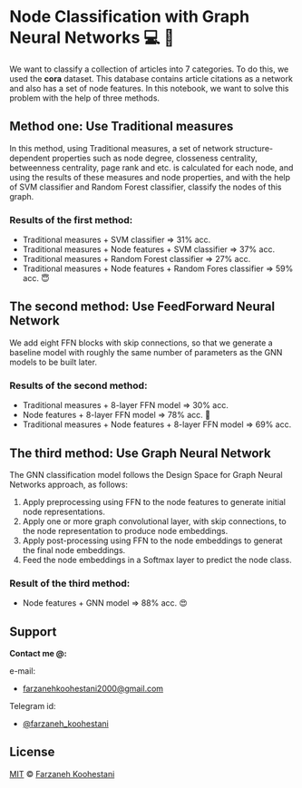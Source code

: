 # Node Classification with Graph Neural Networks :computer: :page_facing_up:	

We want to classify a collection of articles into 7 categories. To do this, we used the **cora** dataset. This database contains article citations as a network and also has a set of node features.
In this notebook, we want to solve this problem with the help of three methods.

## Method one: Use Traditional measures
In this method, using Traditional measures, a set of network structure-dependent properties such as node degree, closseness centrality, betweenness centrality, page rank and etc. is calculated for each node, and using the results of these measures and node properties, and with the help of SVM classifier and Random Forest classifier, classify the nodes of this graph.
 
 ### Results of the first method:
 * Traditional measures + SVM classifier => 31% acc.
 * Traditional measures + Node features + SVM classifier => 37% acc.
 * Traditional measures + Random Forest classifier => 27% acc.
 * Traditional measures + Node features + Random Fores classifier => 59% acc. :innocent:

## The second method: Use FeedForward Neural Network 
We add eight FFN blocks with skip connections, so that we generate a baseline model with roughly the same number of parameters as the GNN models to be built later.

### Results of the second method:
* Traditional measures + 8-layer FFN model => 30% acc.
* Node features + 8-layer FFN model => 78% acc. :smiling_face_with_three_hearts:
* Traditional measures + Node features + 8-layer FFN model => 69% acc.

## The third method: Use Graph Neural Network
The GNN classification model follows the Design Space for Graph Neural Networks approach, as follows:
1. Apply preprocessing using FFN to the node features to generate initial node representations.
2. Apply one or more graph convolutional layer, with skip connections, to the node representation to produce node embeddings.
3. Apply post-processing using FFN to the node embeddings to generat the final node embeddings.
4. Feed the node embeddings in a Softmax layer to predict the node class.

### Result of the third method:
* Node features + GNN model => 88% acc. :heart_eyes:

## Support

**Contact me @:**

e-mail:

* farzanehkoohestani2000@gmail.com

Telegram id:

* [@farzaneh_koohestani](https://t.me/farzaneh_koohestani)

## License
[MIT](https://github.com/farkoo/GNN-Citations/blob/master/LICENSE)
&#0169; 
[Farzaneh Koohestani](https://github.com/farkoo)
